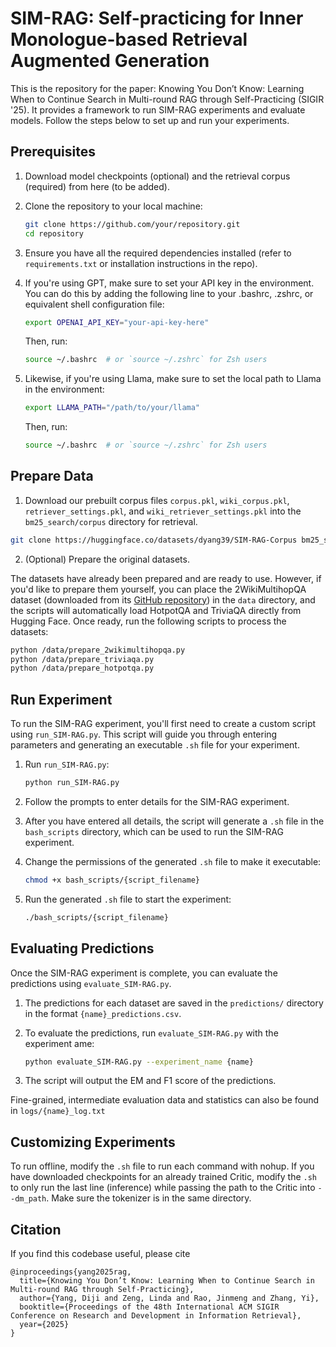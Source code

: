 # SIM-RAG: Self-practicing for Inner Monologue-based Retrieval Augmented Generation

This is the repository for the paper: Knowing You Don’t Know: Learning When to Continue Search in
Multi-round RAG through Self-Practicing (SIGIR '25). It provides a framework to run SIM-RAG experiments and evaluate models. Follow the steps below to set up and run your experiments.

## Prerequisites

1. Download model checkpoints (optional) and the retrieval corpus (required) from here (to be added).

2. Clone the repository to your local machine:
   ```bash
   git clone https://github.com/your/repository.git
   cd repository
   ```

3. Ensure you have all the required dependencies installed (refer to `requirements.txt` or installation instructions in the repo).

4. If you're using GPT, make sure to set your API key in the environment. You can do this by adding the following line to your .bashrc, .zshrc, or equivalent shell configuration file:

    ```bash
    export OPENAI_API_KEY="your-api-key-here"
    ```

    Then, run:
     ```bash
    source ~/.bashrc  # or `source ~/.zshrc` for Zsh users
    ```

5. Likewise, if you're using Llama, make sure to set the local path to Llama in the environment:
    
    ```bash
    export LLAMA_PATH="/path/to/your/llama"
    ```

    Then, run:
     ```bash
    source ~/.bashrc  # or `source ~/.zshrc` for Zsh users
    ```

## Prepare Data
1. Download our prebuilt corpus files `corpus.pkl`, `wiki_corpus.pkl`, `retriever_settings.pkl`, and `wiki_retriever_settings.pkl` into the `bm25_search/corpus` directory for retrieval.

```bash
git clone https://huggingface.co/datasets/dyang39/SIM-RAG-Corpus bm25_search/corpus
```

2. (Optional) Prepare the original datasets.

The datasets have already been prepared and are ready to use. However, if you'd like to prepare them yourself, you can place the 2WikiMultihopQA dataset (downloaded from its [GitHub repository](https://github.com/Alab-NII/2wikimultihop)) in the `data` directory, and the scripts will automatically load HotpotQA and TriviaQA directly from Hugging Face. Once ready, run the following scripts to process the datasets:
 
```bash
python /data/prepare_2wikimultihopqa.py
python /data/prepare_triviaqa.py
python /data/prepare_hotpotqa.py
```

## Run Experiment

To run the SIM-RAG experiment, you'll first need to create a custom script using `run_SIM-RAG.py`. This script will guide you through entering parameters and generating an executable `.sh` file for your experiment.

1. Run `run_SIM-RAG.py`:
   ```bash
   python run_SIM-RAG.py
   ```

2. Follow the prompts to enter details for the SIM-RAG experiment.

3. After you have entered all details, the script will generate a `.sh` file in the `bash_scripts` directory, which can be used to run the SIM-RAG experiment.

4. Change the permissions of the generated `.sh` file to make it executable:
   ```bash
   chmod +x bash_scripts/{script_filename}
   ```

5. Run the generated `.sh` file to start the experiment:
   ```bash
   ./bash_scripts/{script_filename}
   ```

## Evaluating Predictions

Once the SIM-RAG experiment is complete, you can evaluate the predictions using `evaluate_SIM-RAG.py`.

1. The predictions for each dataset are saved in the `predictions/` directory in the format `{name}_predictions.csv`.

2. To evaluate the predictions, run `evaluate_SIM-RAG.py` with the experiment ame:
   ```bash
   python evaluate_SIM-RAG.py --experiment_name {name}
   ```

3. The script will output the EM and F1 score of the predictions.

Fine-grained, intermediate evaluation data and statistics can also be found in `logs/{name}_log.txt`

## Customizing Experiments

To run offline, modify the `.sh` file to run each command with nohup. If you have downloaded checkpoints for an already trained Critic, modify the `.sh` to only run the last line (inference) while passing the path to the Critic into `--dm_path`. Make sure the tokenizer is in the same directory.

## Citation 
If you find this codebase useful, please cite 

```
@inproceedings{yang2025rag,
  title={Knowing You Don’t Know: Learning When to Continue Search in Multi-round RAG through Self-Practicing},
  author={Yang, Diji and Zeng, Linda and Rao, Jinmeng and Zhang, Yi},
  booktitle={Proceedings of the 48th International ACM SIGIR Conference on Research and Development in Information Retrieval},
  year={2025}
}
```
